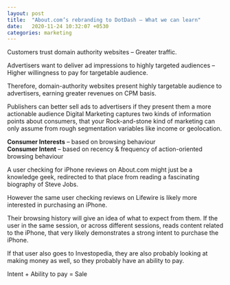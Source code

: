 ```yaml
---
layout: post
title:  "About.com’s rebranding to DotDash – What we can learn"
date:   2020-11-24 10:32:07 +0530
categories: marketing
---
```


Customers trust domain authority websites – Greater traffic. 

Advertisers want to deliver ad impressions to highly targeted audiences – Higher willingness to pay for targetable audience. 

Therefore, domain-authority websites present highly targetable audience to advertisers, earning greater revenues on CPM basis. 

Publishers can better sell ads to advertisers if they present them a more actionable audience
Digital Marketing captures two kinds of information points about consumers, that your   Rock-and-stone kind of marketing can only assume from rough segmentation variables like income or geolocation. 

__Consumer Interests__ – based on browsing behaviour   
__Consumer Intent__ – based on recency & frequency of action-oriented browsing behaviour 

A user checking for iPhone reviews on About.com might just be a knowledge geek, redirected to that place from reading a fascinating biography of Steve Jobs.  

However the same user checking reviews on Lifewire is likely more interested in purchasing an iPhone.  

Their browsing history will give an idea of what to expect from them. If the user in the same session, or across different sessions, reads content related to the iPhone, that very likely demonstrates a strong intent to purchase the iPhone.  

If that user also goes to Investopedia, they are also probably looking at making money as well, so they probably have an ability to pay.  

Intent + Ability to pay = Sale 
